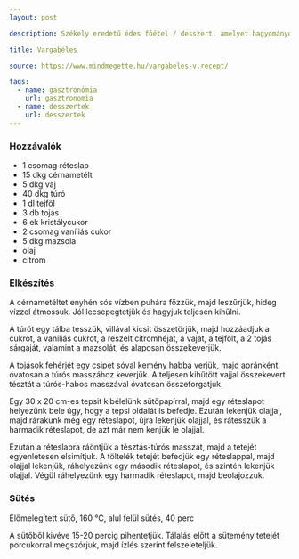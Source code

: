 ```yaml
---
layout: post

description: Székely eredetű édes főétel / desszert, amelyet hagyományosan cérnametéltből készítenek tejjel, túróval és mazsolával.

title: Vargabéles

source: https://www.mindmegette.hu/vargabeles-v.recept/

tags:
  - name: gasztronómia
    url: gasztronomia
  - name: desszertek
    url: desszertek
---
```


### Hozzávalók
 - 1 csomag réteslap 
 - 15 dkg cérnametélt 
 - 5 dkg vaj 
 - 40 dkg túró 
 - 1 dl tejföl 
 - 3 db tojás 
 - 6 ek kristálycukor 
 - 2 csomag vaníliás cukor
 - 5 dkg mazsola 
 - olaj 
 - citrom


### Elkészítés
A cérnametéltet enyhén sós vízben puhára főzzük, majd leszűrjük, hideg vízzel 
átmossuk. Jól lecsepegtetjük és hagyjuk teljesen kihűlni. 

A túrót egy tálba tesszük, villával kicsit összetörjük, majd hozzáadjuk a 
cukrot, a vaníliás cukrot, a reszelt citromhéjat, a vajat, a tejfölt, a 2 tojás 
sárgáját, valamint a mazsolát, és alaposan összekeverjük.

A tojások fehérjét egy csipet sóval kemény habbá verjük, majd apránként, 
óvatosan a túrós masszához keverjük. A teljesen kihűtött vajjal összekevert 
tésztát a túrós-habos masszával óvatosan összeforgatjuk.

Egy 30 x 20 cm-es tepsit kibélelünk sütőpapírral, majd egy réteslapot helyezünk
bele úgy, hogy a tepsi oldalát is befedje. Ezután lekenjük olajjal, majd
rárakunk még egy réteslapot, újra lekenjük olajjal, és rátesszük a harmadik 
réteslapot, de azt már nem kenjük le olajjal.

Ezután a réteslapra ráöntjük a tésztás-túrós masszát, majd a tetejét 
egyenletesen elsimítjuk. A töltelék tetejét befedjük egy réteslappal, majd 
olajjal lekenjük, ráhelyezünk egy második réteslapot, és szintén lekenjük 
olajjal. Végül ráhelyezünk egy harmadik réteslapot, majd beolajozzuk. 

### Sütés
Előmelegített sütő, 160 °C, alul felül sütés, 40 perc

A sütőből kivéve 15-20 percig pihentetjük. Tálalás előtt a sütemény tetejét
porcukorral megszórjuk, majd ízlés szerint felszeleteljük.
